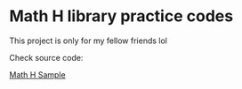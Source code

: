     
# Math H library practice codes

This project is only for my fellow friends lol



Check source code:

[Math H Sample](https://github.com/Howto123-hub/math-h-practice/blob/main/math-practice.c)




